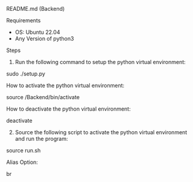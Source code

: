 README.md (Backend)

Requirements
- OS: Ubuntu 22.04
- Any Version of python3

Steps

1. Run the following command to setup the python virtual environment:

sudo ./setup.py 

How to activate the python virtual environment:

source /Backend/bin/activate

How to deactivate the python virtual environment:

deactivate

2. Source the following script to activate the python virtual environment and run the program:

source run.sh

Alias Option:

br
